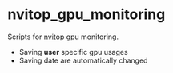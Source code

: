 # nvitop_gpu_monitoring

Scripts for [nvitop](https://github.com/XuehaiPan/nvitop) gpu monitoring. 

* Saving **user** specific gpu usages
* Saving date are automatically changed 

